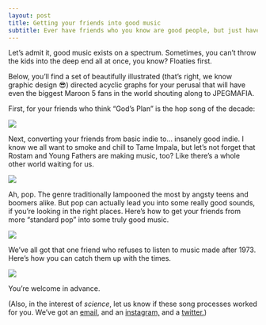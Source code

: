 ```yaml
---
layout: post
title: Getting your friends into good music
subtitle: Ever have friends who you know are good people, but just have unforgivably trash music taste? This is the post that will help you show those sinners the light. 
---
```


Let’s admit it, good music exists on a spectrum. Sometimes, you can’t throw the kids into the deep end all at once, you know? Floaties first. 

Below, you’ll find a set of beautifully illustrated (that’s right, we know graphic design 😎) directed acyclic graphs for your perusal that will have even the biggest Maroon 5 fans in the world shouting along to JPEGMAFIA. 

First, for your friends who think “God’s Plan” is the hop song of the decade:

![](https://paper-attachments.dropbox.com/s_542E134660E32A6501F6CB6B49C016EA2A414412431C68B3BBFB638248532036_1590880983853_basic+hip+hop.png)


Next, converting your friends from basic indie to… insanely good indie. I know we all want to smoke and chill to Tame Impala, but let’s not forget that Rostam and Young Fathers are making music, too? Like there’s a whole other world waiting for us. 

![](https://paper-attachments.dropbox.com/s_542E134660E32A6501F6CB6B49C016EA2A414412431C68B3BBFB638248532036_1590880984053_basic+indie.png)


Ah, pop. The genre traditionally lampooned the most by angsty teens and boomers alike. But pop can actually lead you into some really good sounds, if you’re looking in the right places. Here’s how to get your friends from more “standard pop” into some truly good music. 

![](https://paper-attachments.dropbox.com/s_542E134660E32A6501F6CB6B49C016EA2A414412431C68B3BBFB638248532036_1590880984482_basic+pop.png)


We’ve all got that one friend who refuses to listen to music made after 1973. Here’s how you can catch them up with the times. 

![](https://paper-attachments.dropbox.com/s_542E134660E32A6501F6CB6B49C016EA2A414412431C68B3BBFB638248532036_1590881137969_basic+old+music.png)


You’re welcome in advance. 

(Also, in the interest of *science*, let us know if these song processes worked for you. We’ve got an [email](mailto:musicalculinarists@gmail.com), and an [instagram,](https://www.instagram.com/musicalculinarists/) and a [twitter.](https://twitter.com/theculinarity))

